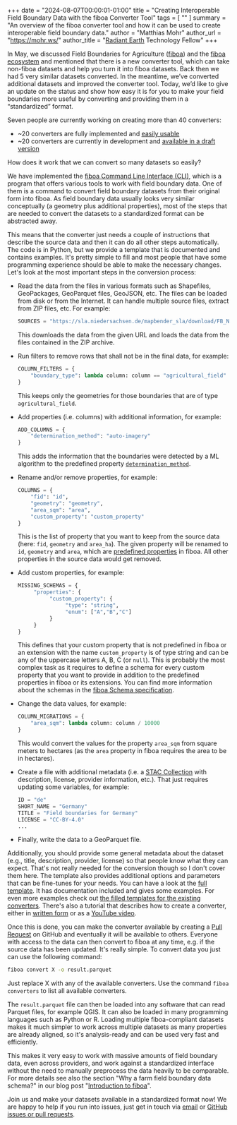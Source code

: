 +++
date = "2024-08-07T00:00:01-01:00"
title = "Creating Interoperable Field Boundary Data with the fiboa Converter Tool"
tags = [ ""
]
summary = "An overview of the fiboa converter tool and how it can be used to create interoperable field boundary data."
author = "Matthias Mohr"
author_url = "https://mohr.ws/"
author_title = "[Radiant Earth](https://radiant.earth/) Technology Fellow"
+++

In May, we discussed Field Boundaries for Agriculture ([fiboa](https://cloudnativegeo.org/blog/2024/04/introducing-fiboa/)) and the [fiboa ecosystem](https://cloudnativegeo.org/blog/2024/05/fiboa-the-ecosystem/) and mentioned that there is a new converter tool, which can take non-fiboa datasets and help you turn it into fiboa datasets. Back then we had 5 very similar datasets converted. In the meantime, we’ve converted additional datasets and improved the converter tool. Today, we’d like to give an update on the status and show how easy it is for you to make your field boundaries more useful by converting and providing them in a “standardized” format.

Seven people are currently working on creating more than 40 converters:

- ~20 converters are fully implemented and [easily usable](https://pypi.org/project/fiboa-cli/)
- ~20 converters are currently in development and [available in a draft version](https://github.com/fiboa/cli/pulls)

How does it work that we can convert so many datasets so easily?

We have implemented the [fiboa Command Line Interface (CLI)](https://github.com/fiboa/cli), which is a program that offers various tools to work with field boundary data. One of them is a command to convert field boundary datasets from their original form into fiboa. As field boundary data usually looks very similar conceptually (a geometry plus additional properties), most of the steps that are needed to convert the datasets to a standardized format can be abstracted away.

This means that the converter just needs a couple of instructions that describe the source data and then it can do all other steps automatically.
The code is in Python, but we provide a template that is documented and contains examples. It's pretty simple to fill and most people that have some programming experience should be able to make the necessary changes.
Let's look at the most important steps in the conversion process:

- Read the data from the files in various formats such as Shapefiles, GeoPackages, GeoParquet files, GeoJSON, etc. The files can be loaded from disk or from the Internet. It can handle multiple source files, extract from ZIP files, etc. For example:
  
     ```python
     SOURCES = "https://sla.niedersachsen.de/mapbender_sla/download/FB_NDS.zip"
     ```
     
     This downloads the data from the given URL and loads the data from the files contained in the ZIP archive.
     
- Run filters to remove rows that shall not be in the final data, for example:

     ```python
     COLUMN_FILTERS = {
         "boundary_type": lambda column: column == "agricultural_field"
     }
     ```

     This keeps only the geometries for those boundaries that are of type `agricultural_field`.

- Add properties (i.e. columns) with additional information, for example:

     ```python
     ADD_COLUMNS = {
         "determination_method": "auto-imagery"
     }
     ```

     This adds the information that the boundaries were detected by a ML algorithm to the predefined property [`determination_method`](https://github.com/fiboa/specification/tree/main/core#determination-properties).

- Rename and/or remove properties, for example:
  
     ```python
     COLUMNS = {
         "fid": "id",
         "geometry": "geometry",
         "area_sqm": "area",
         "custom_property": "custom_property"
     }
     ```

     This is the list of property that you want to keep from the source data (here: `fid`, `geometry` and `area_ha`). The given property will be renamed to `id`, `geometry` and `area`, which are [predefined properties](https://github.com/fiboa/specification/tree/main/core) in fiboa. All other properties in the source data would get removed.

- Add custom properties, for example:
  
     ```python
     MISSING_SCHEMAS = {
          "properties": {
               "custom_property": {
                    "type": "string",
                    "enum": ["A","B","C"]
               }
          }
     }
     ```
     
     This defines that your custom property that is not predefined in fiboa or an extension with the name `custom_property` is of type string and can be any of the uppercase letters A, B, C (or `null`).
     This is probably the most complex task as it requires to define a schema for every custom property that you want to provide in addition to the predefined properties in fiboa or its extensions.
     You can find more information about the schemas in the [fiboa Schema specification](https://github.com/fiboa/schema).

- Change the data values, for example:

     ```python
     COLUMN_MIGRATIONS = {
         "area_sqm": lambda column: column / 10000
     }
     ```

     This would convert the values for the property `area_sqm` from square meters to hectares (as the `area` property in fiboa requires the area to be in hectares).

- Create a file with additional metadata (i.e. a [STAC Collection](https://stacspec.org) with description, license, provider information, etc.). That just requires updating some variables, for example:

     ```python
     ID = "de"
     SHORT_NAME = "Germany"
     TITLE = "Field boundaries for Germany"
     LICENSE = "CC-BY-4.0"
     ...
     ```

- Finally, write the data to a GeoParquet file.

Additionally, you should provide some general metadata about the dataset (e.g., title, description, provider, license) so that people know what they can expect. That's not really needed for the conversion though so I don't cover them here. The template also provides additional options and parameters that can be fine-tunes for your needs. You can have a look at the [full template](https://github.com/fiboa/cli/blob/main/fiboa_cli/datasets/template.py). It has documentation included and gives some examples. For even more examples check out [the filled templates for the existing converters](https://github.com/fiboa/cli/tree/main/fiboa_cli/datasets). There's also a tutorial that describes how to create a converter, either in [written form](https://github.com/fiboa/tutorials/tree/main/cli-convert) or as a [YouTube video](https://www.youtube.com/watch?v=-SUDzug29Cg&list=PLENrKR4uOfvXH-bDf1ornXgO6NdEL25ZS&index=4).

Once this is done, you can make the converter available by creating a [Pull Request](https://github.com/fiboa/cli/pulls) on GitHub and eventually it will be available to others. Everyone with access to the data can then convert to fiboa at any time, e.g. if the source data has been updated. It's really simple. To convert data you just can use the following command:

```bash
fiboa convert X -o result.parquet
```

Just replace X with any of the available converters. Use the command `fiboa converters` to list all available converters.

The `result.parquet` file can then be loaded into any software that can read Parquet files, for example QGIS. It can also be loaded in many programming languages such as Python or R. Loading multiple fiboa-compliant datasets makes it much simpler to work across multiple datasets as many properties are already aligned, so it's analysis-ready and can be used very fast and efficiently.

This makes it very easy to work with massive amounts of field boundary data, even across providers, and work against a standardized interface without the need to manually preprocess the data heavily to be comparable. For more details see also the section "Why a farm field boundary data schema?" in our blog post "[Introduction to fiboa](https://cloudnativegeo.org/blog/2024/04/introducing-fiboa/)".

Join us and make your datasets available in a standardized format now!
We are happy to help if you run into issues, just get in touch via [email](mailto:matthias@mohr.ws) or [GitHub issues or pull requests](https://github.com/fiboa/cli).
